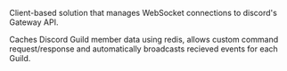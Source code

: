 Client-based solution that manages WebSocket connections to discord's Gateway API.

Caches Discord Guild member data using redis, allows custom command request/response and automatically broadcasts recieved events for each Guild.


